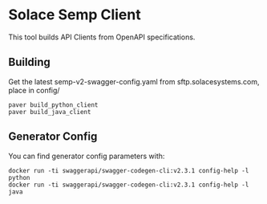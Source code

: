 # Solace Semp Client

This tool builds API Clients from OpenAPI specifications.

## Building

Get the latest semp-v2-swagger-config.yaml from sftp.solacesystems.com, place in config/

    paver build_python_client
    paver build_java_client

## Generator Config

You can find generator config parameters with:

    docker run -ti swaggerapi/swagger-codegen-cli:v2.3.1 config-help -l python
    docker run -ti swaggerapi/swagger-codegen-cli:v2.3.1 config-help -l java

